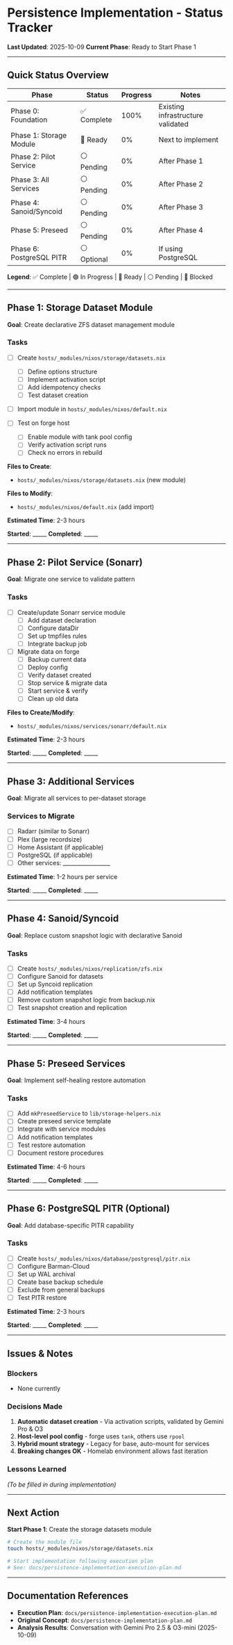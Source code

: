 # Persistence Implementation - Status Tracker

**Last Updated**: 2025-10-09
**Current Phase**: Ready to Start Phase 1

---

## Quick Status Overview

| Phase | Status | Progress | Notes |
|-------|--------|----------|-------|
| Phase 0: Foundation | ✅ Complete | 100% | Existing infrastructure validated |
| Phase 1: Storage Module | 🔵 Ready | 0% | Next to implement |
| Phase 2: Pilot Service | ⚪ Pending | 0% | After Phase 1 |
| Phase 3: All Services | ⚪ Pending | 0% | After Phase 2 |
| Phase 4: Sanoid/Syncoid | ⚪ Pending | 0% | After Phase 3 |
| Phase 5: Preseed | ⚪ Pending | 0% | After Phase 4 |
| Phase 6: PostgreSQL PITR | ⚪ Optional | 0% | If using PostgreSQL |

**Legend**: ✅ Complete | 🟢 In Progress | 🔵 Ready | ⚪ Pending | 🔴 Blocked

---

## Phase 1: Storage Dataset Module

**Goal**: Create declarative ZFS dataset management module

### Tasks

- [ ] Create `hosts/_modules/nixos/storage/datasets.nix`
  - [ ] Define options structure
  - [ ] Implement activation script
  - [ ] Add idempotency checks
  - [ ] Test dataset creation

- [ ] Import module in `hosts/_modules/nixos/default.nix`

- [ ] Test on forge host
  - [ ] Enable module with tank pool config
  - [ ] Verify activation script runs
  - [ ] Check no errors in rebuild

**Files to Create**:
- `hosts/_modules/nixos/storage/datasets.nix` (new module)

**Files to Modify**:
- `hosts/_modules/nixos/default.nix` (add import)

**Estimated Time**: 2-3 hours

**Started**: _____
**Completed**: _____

---

## Phase 2: Pilot Service (Sonarr)

**Goal**: Migrate one service to validate pattern

### Tasks

- [ ] Create/update Sonarr service module
  - [ ] Add dataset declaration
  - [ ] Configure dataDir
  - [ ] Set up tmpfiles rules
  - [ ] Integrate backup job

- [ ] Migrate data on forge
  - [ ] Backup current data
  - [ ] Deploy config
  - [ ] Verify dataset created
  - [ ] Stop service & migrate data
  - [ ] Start service & verify
  - [ ] Clean up old data

**Files to Create/Modify**:
- `hosts/_modules/nixos/services/sonarr/default.nix`

**Estimated Time**: 2-3 hours

**Started**: _____
**Completed**: _____

---

## Phase 3: Additional Services

**Goal**: Migrate all services to per-dataset storage

### Services to Migrate

- [ ] Radarr (similar to Sonarr)
- [ ] Plex (large recordsize)
- [ ] Home Assistant (if applicable)
- [ ] PostgreSQL (if applicable)
- [ ] Other services: _________________

**Estimated Time**: 1-2 hours per service

**Started**: _____
**Completed**: _____

---

## Phase 4: Sanoid/Syncoid

**Goal**: Replace custom snapshot logic with declarative Sanoid

### Tasks

- [ ] Create `hosts/_modules/nixos/replication/zfs.nix`
- [ ] Configure Sanoid for datasets
- [ ] Set up Syncoid replication
- [ ] Add notification templates
- [ ] Remove custom snapshot logic from backup.nix
- [ ] Test snapshot creation and replication

**Estimated Time**: 3-4 hours

**Started**: _____
**Completed**: _____

---

## Phase 5: Preseed Services

**Goal**: Implement self-healing restore automation

### Tasks

- [ ] Add `mkPreseedService` to `lib/storage-helpers.nix`
- [ ] Create preseed service template
- [ ] Integrate with service modules
- [ ] Add notification templates
- [ ] Test restore automation
- [ ] Document restore procedures

**Estimated Time**: 4-6 hours

**Started**: _____
**Completed**: _____

---

## Phase 6: PostgreSQL PITR (Optional)

**Goal**: Add database-specific PITR capability

### Tasks

- [ ] Create `hosts/_modules/nixos/database/postgresql/pitr.nix`
- [ ] Configure Barman-Cloud
- [ ] Set up WAL archival
- [ ] Create base backup schedule
- [ ] Exclude from general backups
- [ ] Test PITR restore

**Estimated Time**: 2-3 hours

**Started**: _____
**Completed**: _____

---

## Issues & Notes

### Blockers

- None currently

### Decisions Made

1. **Automatic dataset creation** - Via activation scripts, validated by Gemini Pro & O3
2. **Host-level pool config** - forge uses `tank`, others use `rpool`
3. **Hybrid mount strategy** - Legacy for base, auto-mount for services
4. **Breaking changes OK** - Homelab environment allows fast iteration

### Lessons Learned

_(To be filled in during implementation)_

---

## Next Action

**Start Phase 1**: Create the storage datasets module

```bash
# Create the module file
touch hosts/_modules/nixos/storage/datasets.nix

# Start implementation following execution plan
# See: docs/persistence-implementation-execution-plan.md
```

---

## Documentation References

- **Execution Plan**: `docs/persistence-implementation-execution-plan.md`
- **Original Concept**: `docs/persistence-implementation-plan.md`
- **Analysis Results**: Conversation with Gemini Pro 2.5 & O3-mini (2025-10-09)
